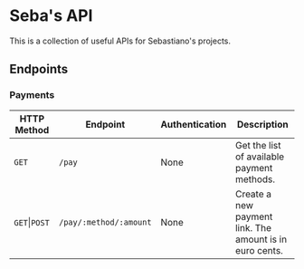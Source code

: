 # Seba's API
This is a collection of useful APIs for Sebastiano's projects.

## Endpoints

### Payments
| HTTP Method   | Endpoint               | Authentication | Description                                             |
|---------------|------------------------|----------------|---------------------------------------------------------|
| `GET`         | `/pay`                 | None           | Get the list of available payment methods.              |
| `GET`\|`POST` | `/pay/:method/:amount` | None           | Create a new payment link. The amount is in euro cents. |
